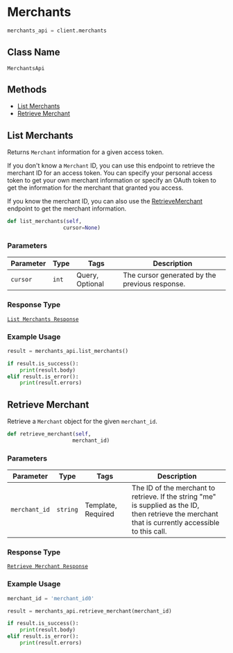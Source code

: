 # Merchants

```python
merchants_api = client.merchants
```

## Class Name

`MerchantsApi`

## Methods

* [List Merchants](/doc/merchants.md#list-merchants)
* [Retrieve Merchant](/doc/merchants.md#retrieve-merchant)

## List Merchants

Returns `Merchant` information for a given access token.

If you don't know a `Merchant` ID, you can use this endpoint to retrieve the merchant ID for an access token.
You can specify your personal access token to get your own merchant information or specify an OAuth token
to get the information for the  merchant that granted you access.

If you know the merchant ID, you can also use the [RetrieveMerchant](#endpoint-merchants-retrievemerchant)
endpoint to get the merchant information.

```python
def list_merchants(self,
                  cursor=None)
```

### Parameters

| Parameter | Type | Tags | Description |
|  --- | --- | --- | --- |
| `cursor` | `int` | Query, Optional | The cursor generated by the previous response. |

### Response Type

[`List Merchants Response`](/doc/models/list-merchants-response.md)

### Example Usage

```python
result = merchants_api.list_merchants()

if result.is_success():
    print(result.body)
elif result.is_error():
    print(result.errors)
```

## Retrieve Merchant

Retrieve a `Merchant` object for the given `merchant_id`.

```python
def retrieve_merchant(self,
                     merchant_id)
```

### Parameters

| Parameter | Type | Tags | Description |
|  --- | --- | --- | --- |
| `merchant_id` | `string` | Template, Required | The ID of the merchant to retrieve. If the string "me" is supplied as the ID,<br>then retrieve the merchant that is currently accessible to this call. |

### Response Type

[`Retrieve Merchant Response`](/doc/models/retrieve-merchant-response.md)

### Example Usage

```python
merchant_id = 'merchant_id0'

result = merchants_api.retrieve_merchant(merchant_id)

if result.is_success():
    print(result.body)
elif result.is_error():
    print(result.errors)
```

